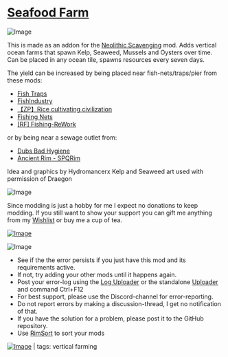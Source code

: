 # [Seafood Farm](https://steamcommunity.com/sharedfiles/filedetails/?id=2820752251)

![Image](https://i.imgur.com/iCj5o7O.png)

  
This is made as an addon for the [Neolithic Scavenging](https://steamcommunity.com/sharedfiles/filedetails/?id=2544523612) mod.
Adds vertical ocean farms that spawn Kelp, Seaweed, Mussels and Oysters over time.
Can be placed in any ocean tile, spawns resources every seven days.

The yield can be increased by being placed near fish-nets/traps/pier from these mods:



- [Fish Traps](https://steamcommunity.com/sharedfiles/filedetails/?id=2594468074)
- [FishIndustry](https://steamcommunity.com/sharedfiles/filedetails/?id=758810805)
- [【ZP】Rice cultivating civilization](https://steamcommunity.com/sharedfiles/filedetails/?id=2056631665)
- [Fishing Nets](https://steamcommunity.com/sharedfiles/filedetails/?id=2569802700)
- [[RF] Fishing-ReWork](https://steamcommunity.com/sharedfiles/filedetails/?id=2383686530)



or by being near a sewage outlet from:


- [Dubs Bad Hygiene](https://steamcommunity.com/sharedfiles/filedetails/?id=836308268)
- [Ancient Rim - SPQRim](https://steamcommunity.com/sharedfiles/filedetails/?id=2458182631)



Idea and graphics by Hydromancerx
Kelp and Seaweed art used with permission of Draegon

![Image](https://i.imgur.com/Ds0rBAD.png)

Since modding is just a hobby for me I expect no donations to keep modding. If you still want to show your support you can gift me anything from my [Wishlist](https://store.steampowered.com/wishlist/id/Mlie) or buy me a cup of tea.

[![Image](https://i.imgur.com/VWG0yff.png)](https://ko-fi.com/G2G55DDYD)

![Image](https://i.imgur.com/5xwDG6H.png)



-  See if the the error persists if you just have this mod and its requirements active.
-  If not, try adding your other mods until it happens again.
-  Post your error-log using the [Log Uploader](https://steamcommunity.com/sharedfiles/filedetails/?id=2873415404) or the standalone [Uploader](https://steamcommunity.com/sharedfiles/filedetails/?id=2873415404) and command Ctrl+F12
-  For best support, please use the Discord-channel for error-reporting.
-  Do not report errors by making a discussion-thread, I get no notification of that.
-  If you have the solution for a problem, please post it to the GitHub repository.
-  Use [RimSort](https://github.com/RimSort/RimSort/releases/latest) to sort your mods

 

[![Image](https://img.shields.io/github/v/release/emipa606/SeafoodFarm?label=latest%20version&style=plastic&labelColor=0070cd&color=white)](https://steamcommunity.com/sharedfiles/filedetails/changelog/2820752251) | tags:  vertical farming
